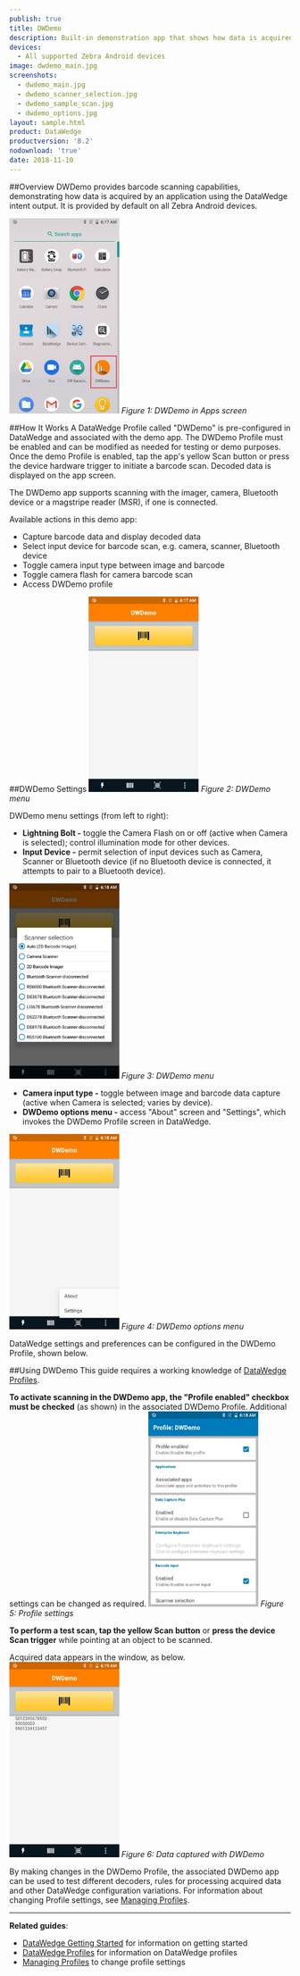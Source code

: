 ```yaml
---
publish: true
title: DWDemo
description: Built-in demonstration app that shows how data is acquired by using the DataWedge intent output. 
devices:
  - All supported Zebra Android devices
image: dwdemo_main.jpg
screenshots:
  - dwdemo_main.jpg
  - dwdemo_scanner_selection.jpg
  - dwdemo_sample_scan.jpg
  - dwdemo_options.jpg
layout: sample.html
product: DataWedge
productversion: '8.2'
nodownload: 'true'
date: 2018-11-10
---
```


##Overview 
DWDemo provides barcode scanning capabilities, demonstrating how data is acquired by an application using the DataWedge intent output. It is provided by default on all Zebra Android devices.

<img style="height:350px" src="dwdemo_launcher.jpg"/>
<i>Figure 1: DWDemo in Apps screen</i>

##How It Works
A DataWedge Profile called "DWDemo" is pre-configured in DataWedge and associated with the demo app. The DWDemo Profile must be enabled and can be modified as needed for testing or demo purposes. Once the demo Profile is enabled, tap the app's yellow Scan button or press the device hardware trigger to initiate a barcode scan.  Decoded data is displayed on the app screen. 

The DWDemo app supports scanning with the imager, camera, Bluetooth device or a magstripe reader (MSR), if one is connected.

Available actions in this demo app: 
* Capture barcode data and display decoded data
* Select input device for barcode scan, e.g. camera, scanner, Bluetooth device
* Toggle camera input type between image and barcode
* Toggle camera flash for camera barcode scan
* Access DWDemo profile

##DWDemo Settings
<img style="height:350px" src="dwdemo_main.jpg"/>
<i>Figure 2: DWDemo menu</i>

DWDemo menu settings (from left to right):
* **Lightning Bolt -** toggle the Camera Flash on or off (active when Camera is selected); control illumination mode for other devices. 
* **Input Device -** permit selection of input devices such as Camera, Scanner or Bluetooth device (if no Bluetooth device is connected, it attempts to pair to a Bluetooth device). 

<img style="height:350px" src="dwdemo_scanner_selection.jpg"/>
<i>Figure 3: DWDemo menu</i>

* **Camera input type -** toggle between image and barcode data capture (active when Camera is selected; varies by device).
* **DWDemo options menu -** access "About" screen and "Settings", which invokes the DWDemo Profile screen in DataWedge.

<img style="height:350px" src="dwdemo_options.jpg"/>
<i>Figure 4: DWDemo options menu</i>

DataWedge settings and preferences can be configured in the DWDemo Profile, shown below. 

##Using DWDemo
This guide requires a working knowledge of [DataWedge Profiles](../../profiles). 

<b>To activate scanning in the DWDemo app, the "Profile enabled" checkbox must be checked</b> (as shown) in the associated DWDemo Profile. Additional settings can be changed as required. 
<img style="height:350px" src="dwdemo_profile.jpg"/>
<i>Figure 5: Profile settings</i>

**To perform a test scan, tap the yellow Scan button** or **press the device Scan trigger** while pointing at an object to be scanned. 

Acquired data appears in the window, as below.
<img style="height:350px" src="dwdemo_sample_scan.jpg"/>
<i>Figure 6: Data captured with DWDemo</i>

By making changes in the DWDemo Profile, the associated DWDemo app can be used to test different decoders, rules for processing acquired data and other DataWedge configuration variations. For information about changing Profile settings, see [Managing Profiles](../../createprofile).  
  





-----

**Related guides**:

* [DataWedge Getting Started](../../profiles) for information on getting started
* [DataWedge Profiles](../../profiles) for information on DataWedge profiles 
* [Managing Profiles](../../createprofile) to change profile settings




